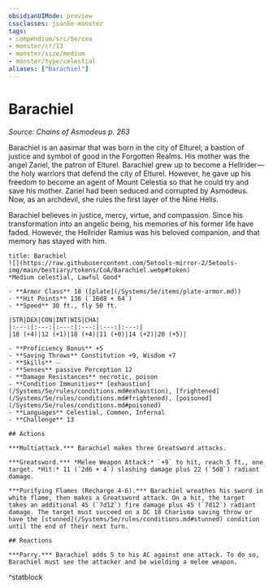 ```yaml
---
obsidianUIMode: preview
cssclasses: json5e-monster
tags:
- compendium/src/5e/coa
- monster/cr/13
- monster/size/medium
- monster/type/celestial
aliases: ["Barachiel"]
---
```

# Barachiel
*Source: Chains of Asmodeus p. 263*  

Barachiel is an aasimar that was born in the city of Elturel; a bastion of justice and symbol of good in the Forgotten Realms. His mother was the angel Zariel, the patron of Elturel. Barachiel grew up to become a Hellrider—the holy warriors that defend the city of Elturel. However, he gave up his freedom to become an agent of Mount Celestia so that he could try and save his mother. Zariel had been seduced and corrupted by Asmodeus. Now, as an archdevil, she rules the first layer of the Nine Hells.

Barachiel believes in justice, mercy, virtue, and compassion. Since his transformation into an angelic being, his memories of his former life have faded. However, the Hellrider Ramius was his beloved companion, and that memory has stayed with him.

```ad-statblock
title: Barachiel
![](https://raw.githubusercontent.com/5etools-mirror-2/5etools-img/main/bestiary/tokens/CoA/Barachiel.webp#token)
*Medium celestial, Lawful Good*

- **Armor Class** 18 ([plate](/Systems/5e/items/plate-armor.md))
- **Hit Points** 136 (`16d8 + 64`)
- **Speed** 30 ft., fly 50 ft.

|STR|DEX|CON|INT|WIS|CHA|
|:---:|:---:|:---:|:---:|:---:|:---:|
|18 (+4)|12 (+1)|18 (+4)|11 (+0)|14 (+2)|20 (+5)|

- **Proficiency Bonus** +5
- **Saving Throws** Constitution +9, Wisdom +7
- **Skills** ⏤
- **Senses** passive Perception 12
- **Damage Resistances** necrotic, poison
- **Condition Immunities** [exhaustion](/Systems/5e/rules/conditions.md#exhaustion), [frightened](/Systems/5e/rules/conditions.md#frightened), [poisoned](/Systems/5e/rules/conditions.md#poisoned)
- **Languages** Celestial, Common, Infernal
- **Challenge** 13

## Actions

***Multiattack.*** Barachiel makes three Greatsword attacks.

***Greatsword.*** *Melee Weapon Attack:* `+9` to hit, reach 5 ft., one target. *Hit:* 11 (`2d6 + 4`) slashing damage plus 22 (`5d8`) radiant damage.

***Purifying Flames (Recharge 4-6).*** Barachiel wreathes his sword in white flame, then makes a Greatsword attack. On a hit, the target takes an additional 45 (`7d12`) fire damage plus 45 (`7d12`) radiant damage. The target must succeed on a DC 18 Charisma saving throw or have the [stunned](/Systems/5e/rules/conditions.md#stunned) condition until the end of their next turn.

## Reactions

***Parry.*** Barachiel adds 5 to his AC against one attack. To do so, Barachiel must see the attacker and be wielding a melee weapon.
```
^statblock